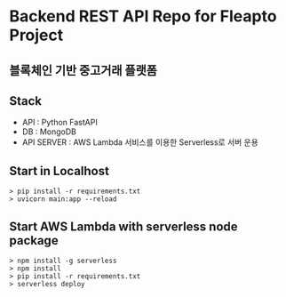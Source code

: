 # Backend REST API Repo for Fleapto Project 
## 블록체인 기반 중고거래 플랫폼

## Stack
- API : Python FastAPI
- DB : MongoDB
- API SERVER : AWS Lambda 서비스를 이용한 Serverless로 서버 운용

## Start in Localhost
```
> pip install -r requirements.txt
> uvicorn main:app --reload
```

## Start AWS Lambda with serverless node package
```
> npm install -g serverless
> npm install
> pip install -r requirements.txt
> serverless deploy
```
